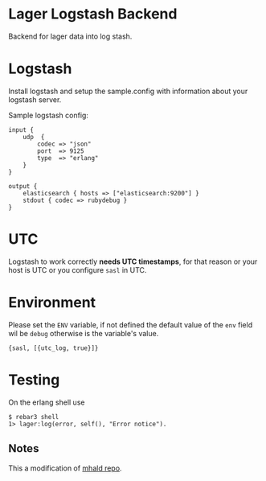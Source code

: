 Lager Logstash Backend
======================

Backend for lager data into log stash.

# Logstash

Install logstash and setup the sample.config with information about your logstash server.

Sample logstash config:

```
input {
    udp  {
        codec => "json"
        port  => 9125
        type  => "erlang"
    }
}

output {
    elasticsearch { hosts => ["elasticsearch:9200"] }
    stdout { codec => rubydebug }
}
```

# UTC
Logstash to work correctly **needs UTC timestamps**, for that reason or
your host is UTC or you configure `sasl` in UTC.

# Environment
Please set the `ENV` variable, if not defined the default value
of the `env` field wil be `debug` otherwise is the variable's value.

~~~
{sasl, [{utc_log, true}]}
~~~

# Testing

On the erlang shell use

```
$ rebar3 shell
1> lager:log(error, self(), "Error notice").
```

## Notes
This a modification of [mhald repo](https://github.com/mhald/lager_logstash_backend).
